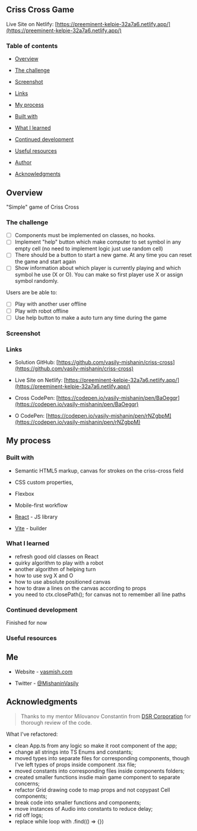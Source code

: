 ## Criss Cross Game

Live Site on Netlify: [https://preeminent-kelpie-32a7a6.netlify.app/](https://preeminent-kelpie-32a7a6.netlify.app/)

### Table of contents

- [Overview](#overview)

- [The challenge](#the-challenge)

- [Screenshot](#screenshot)

- [Links](#links)

- [My process](#my-process)

- [Built with](#built-with)

- [What I learned](#what-i-learned)

- [Continued development](#continued-development)

- [Useful resources](#useful-resources)

- [Author](#author)

- [Acknowledgments](#acknowledgments)

## Overview

"Simple" game of Criss Cross

### The challenge

- [ ] Components must be implemented on classes, no hooks.
- [ ] Implement "help" button which make computer to set symbol in any empty cell (no need to implement logic just use random cell)
- [ ] There should be a button to start a new game. At any time you can reset the game and start again
- [ ] Show information about which player is currently playing and which symbol he use (X or O). You can make so first player use X or assign symbol randomly.

Users are be able to:

- [ ] Play with another user offline
- [ ] Play with robot offline
- [ ] Use help button to make a auto turn any time during the game

### Screenshot

### Links

- Solution GitHub: [https://github.com/vasily-mishanin/criss-cross](https://github.com/vasily-mishanin/criss-cross)

- Live Site on Netlify: [https://preeminent-kelpie-32a7a6.netlify.app/](https://preeminent-kelpie-32a7a6.netlify.app/)

- Cross CodePen: [https://codepen.io/vasily-mishanin/pen/BaOegqr](https://codepen.io/vasily-mishanin/pen/BaOegqr)

- O CodePen: [https://codepen.io/vasily-mishanin/pen/rNZgbpM](https://codepen.io/vasily-mishanin/pen/rNZgbpM)

## My process

### Built with

- Semantic HTML5 markup, canvas for strokes on the criss-cross field

- CSS custom properties,

- Flexbox

- Mobile-first workflow

- [React](https://reactjs.org/) - JS library

- [Vite](https://vitejs.dev/) - builder

### What I learned

- refresh good old classes on React
- quirky algorithm to play with a robot
- another algorithm of helping turn
- how to use svg X and O
- how to use absolute positioned canvas
- how to draw a lines on the canvas according to props
- you need to ctx.closePath(); for canvas not to remember all line paths

### Continued development

Finished for now

### Useful resources

## Me

- Website - [vasmish.com](https://vasmish.com/)

- Twitter - [@MishaninVasily](https://twitter.com/MishaninVasily)

## Acknowledgments

> Thanks to my mentor Milovanov Constantin from [DSR Corporation](https://en.dsr-corporation.com/) for thorough review of the code.

What I've refactored:

- clean App.ts from any logic so make it root component of the app;
- change all strings into TS Enums and constants;
- moved types into separate files for corresponding components, though I've left types of props inside component .tsx file;
- moved constants into corresponding files inside components folders;
- created smaller functions insdie main game component to separate concerns;
- refactor Grid drawing code to map props and not copypast Cell components;
- break code into smaller functions and components;
- move instances of Audio into constants to reduce delay;
- rid off logs;
- replace while loop with .find(() => {})
